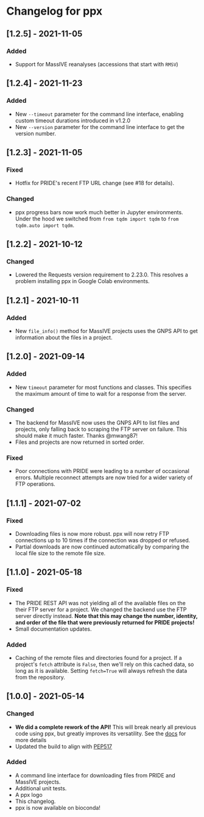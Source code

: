 # Changelog for ppx

## [1.2.5] - 2021-11-05
### Added
- Support for MassIVE reanalyses (accessions that start with `RMSV`)

## [1.2.4] - 2021-11-23
### Added
- New `--timeout` parameter for the command line interface, enabling custom
  timeout durations introduced in v1.2.0
- New `--version` parameter for the command line interface to get the version
  number.

## [1.2.3] - 2021-11-05
### Fixed
- Hotfix for PRIDE's recent FTP URL change (see #18 for details).

### Changed
- ppx progress bars now work much better in Jupyter environments. Under the
  hood we switched from `from tqdm import tqdm` to `from tqdm.auto import
  tqdm`.

## [1.2.2] - 2021-10-12
### Changed
- Lowered the Requests version requirement to 2.23.0. This resolves a problem
  installing ppx in Google Colab environments.

## [1.2.1] - 2021-10-11
### Added
- New `file_info()` method for MassIVE projects uses the GNPS API to get
  information about the files in a project.

## [1.2.0] - 2021-09-14
### Added
- New `timeout` parameter for most functions and classes. This specifies the 
  maximum amount of time to wait for a response from the server.

### Changed
- The backend for MassIVE now uses the GNPS API to list files and projects,
  only falling back to scraping the FTP server on failure. This should make 
  it much faster. Thanks @mwang87!
- Files and projects are now returned in sorted order.

### Fixed
- Poor connections with PRIDE were leading to a number of occasional errors. 
  Multiple reconnect attempts are now tried for a wider variety of FTP 
  operations.

## [1.1.1] - 2021-07-02
### Fixed
- Downloading files is now more robust. ppx will now retry FTP connections up
  to 10 times if the connection was dropped or refused.
- Partial downloads are now continued automatically by comparing the local 
  file size to the remote file size.

## [1.1.0] - 2021-05-18
### Fixed
- The PRIDE REST API was not yielding all of the available files on the their
  FTP server for a project. We changed the backend use the FTP server directly
  instead. **Note that this may change the number, identity, and order of the
  file that were previously returned for PRIDE projects!**
- Small documentation updates.
  
### Added
- Caching of the remote files and directories found for a project. If a 
  project's `fetch` attribute is `False`, then we'll rely on this cached
  data, so long as it is available. Setting `fetch=True` will always refresh
  the data from the repository.

## [1.0.0] - 2021-05-14  
### Changed  
- **We did a complete rework of the API!** This will break nearly all previous
  code using ppx, but greatly improves its versatility.
  See the [docs](https://ppx.readthedocs.io) for more details
- Updated the build to align with
  [PEP517](https://www.python.org/dev/peps/pep-0517/)
  
### Added
- A command line interface for downloading files from PRIDE and MassIVE 
  projects.
- Additional unit tests.
- A ppx logo
- This changelog.
- ppx is now available on bioconda!
  
